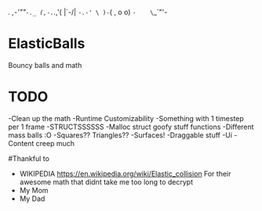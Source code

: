  _._     _,-'""`-._
(,-.`._,'(       |\`-/|
    `-.-' \ )-`( , o o)
          `-    \`_`"'-

# ElasticBalls
Bouncy balls and math
# TODO
-Clean up the math
-Runtime Customizability
-Something with 1 timestep per 1 frame
-STRUCTSSSSSS
-Malloc struct goofy stuff functions
-Different mass balls :O
-Squares?? Triangles??
-Surfaces!
-Draggable stuff
-Ui
-Content creep much


#Thankful to 
- WIKIPEDIA https://en.wikipedia.org/wiki/Elastic_collision
    For their awesome math that didnt take me too long to decrypt
- My Mom
- My Dad
